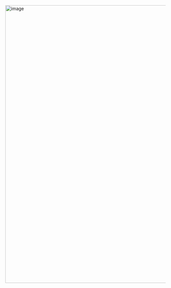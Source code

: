 <img width="1575" height="875" alt="image" src="https://github.com/user-attachments/assets/7ae11571-c8f0-4abd-900d-c0047b8b3f31" />
